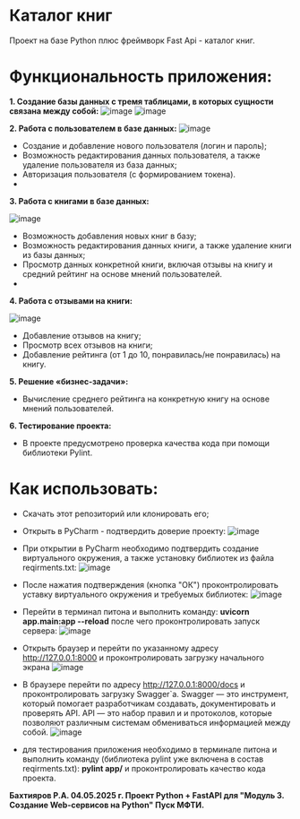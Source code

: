 # Каталог книг
Проект на базе Python плюс фреймворк Fast Api - каталог книг.
# Функциональность приложения:
**1.	Создание базы данных с тремя таблицами, в которых сущности связана между собой:**
 ![image](https://github.com/user-attachments/assets/70c70488-668b-43d1-968c-d3ccd869bd8c)
 ![image](https://github.com/user-attachments/assets/c7af0fc8-d8cb-4e11-a88c-8c490e271d96)

**2.	Работа с пользователем в базе данных:**
  ![image](https://github.com/user-attachments/assets/cd0efccb-37f6-4ccd-a92c-d743a289e081)

- Создание и добавление нового пользователя (логин и пароль);
- Возможность редактирования данных пользователя, а также удаление пользователя из база данных;
- Авторизация пользователя (с формированием токена).
- 
**3.	Работа с книгами в базе данных:**
  
  ![image](https://github.com/user-attachments/assets/a5ec09e0-1530-4fff-8789-45917968b259)

- Возможность добавления новых книг в базу;
- Возможность редактирования данных книги, а также удаление книги из базы данных;
- Просмотр данных конкретной книги, включая отзывы на книгу и средний рейтинг на основе мнений пользователей.
- 
**4.	Работа с отзывами на книги:**
  
  ![image](https://github.com/user-attachments/assets/2c52b32a-b104-4b7b-bf37-81afe31331fa)

- Добавление отзывов на книгу;
- Просмотр всех отзывов на книги;
- Добавление рейтинга (от 1 до 10, понравилась/не понравилась) на книгу.

**5.	Решение «бизнес-задачи»:**
- Вычисление среднего рейтинга на конкретную книгу на основе мнений пользователей.

**6.	Тестирование проекта:**
- В проекте предусмотрено проверка качества кода при помощи библиотеки Pylint.
# Как использовать:
-	Скачать этот репозиторий или клонировать его;
- Открыть в PyCharm - подтвердить доверие проекту:
  ![image](https://github.com/user-attachments/assets/8242dc6a-109f-4fbd-bd6f-10ce22083de1)
- При открытии в PyCharm необходимо подтвердить создание виртуального окружения, а также установку библиотек из файла reqirments.txt:
![image](https://github.com/user-attachments/assets/6c2e0ba7-3ca8-4a47-9a04-64c14365d295)
- После нажатия подтверждения (кнопка "ОК") проконтролировать уставку виртуального окружения и требуемых библиотек:
![image](https://github.com/user-attachments/assets/3b9b581d-741b-42b2-93a6-01f5b1b26d43)
- Перейти в терминал питона и выполнить команду:
  **uvicorn app.main:app --reload**
 после чего проконтролировать запуск сервера:
   ![image](https://github.com/user-attachments/assets/ddb5b49c-9bba-42dc-a796-579de074940a)
- Открыть браузер и перейти по указанному адресу  http://127.0.0.1:8000 и проконтролировать загрузку начального экрана
   ![image](https://github.com/user-attachments/assets/a487547c-2233-44a3-8217-f836749a2404)

- В браузере перейти по адресу http://127.0.0.1:8000/docs и проконтролировать загрузку Swagger`а.
  Swagger — это инструмент, который помогает разработчикам создавать, документировать и проверять API.
  API — это набор правил и и протоколов, которые позволяют различным системам обмениваться информацией между собой.
    ![image](https://github.com/user-attachments/assets/df215559-4c46-4e76-a4b7-98d6a58d6a4c)
- для тестирования приложения необходимо в терминале питона и выполнить команду (библиотека pylint уже включена в состав reqirments.txt):
  **pylint app/**
  и проконтролировать качество кода проекта.

**Бахтияров Р.А. 04.05.2025 г.
Проект Python + FastAPI для "Модуль 3. Создание Web-сервисов на Python" Пуск МФТИ.**








